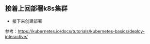 ## 接着上回部署k8s集群
* 接下来创建部署

参考：https://kubernetes.io/docs/tutorials/kubernetes-basics/deploy-interactive/
